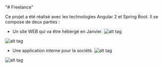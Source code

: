 "# Freelance" 

Ce projet a été réalisé avec les technologies Angular 2 et Spring Boot. Il se compose de deux parties :

* Un site WEB qui va être hébergé en Janvier.
![alt tag](https://user-images.githubusercontent.com/33813932/33736911-b060dba0-db94-11e7-8261-94318094b293.PNG)

![alt tag](https://user-images.githubusercontent.com/33813932/33736975-e97d81ea-db94-11e7-8718-a2fb2efa5091.PNG)

* Une application interne pour la société.
![alt tag](https://user-images.githubusercontent.com/33813932/33737033-1223a1ce-db95-11e7-9c62-8e9c5b6a6e41.PNG)

![alt tag](https://user-images.githubusercontent.com/33813932/33737043-1afd6e6a-db95-11e7-8ea5-12cce7832484.PNG)

